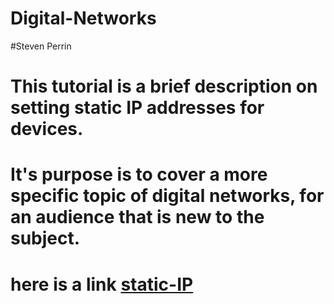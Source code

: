 # Digital-Networks

#Steven Perrin

# This tutorial is a brief description on setting static IP addresses for devices.

# It's purpose is to cover a more specific topic of digital networks, for an audience that is new to the subject.

# here is a link [static-IP](https://github.com/StevenPerrin/Digital-Networks/blob/master/DigitalNetworks.md)
